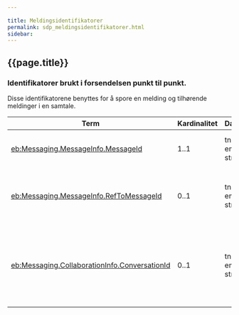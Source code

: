 ```yaml
---
 
title: Meldingsidentifikatorer  
permalink: sdp_meldingsidentifikatorer.html
sidebar:
---
```


## {{page.title}}

### Identifikatorer brukt i forsendelsen punkt til punkt.

Disse identifikatorene benyttes for å spore en melding og tilhørende
meldinger i en samtale.

| Term | Kardinalitet | Datatype | Beskrivelse |
| --- | --- | --- | --- |
| [eb:Messaging.MessageInfo.MessageId](UserMessage/MessageInfo) | 1..1 | tns:non-empty-string | GUID som unikt identifiserer meldingen |
| [eb:Messaging.MessageInfo.RefToMessageId](UserMessage/MessageInfo) | 0..1 | tns:non-empty-string | GUID som unikt identifiserer meldingen dette er et svar på |
| [eb:Messaging.CollaborationInfo.ConversationId](UserMessage/CollaborationInfo) | 0..1 | tns:non-empty-string | GUID som unikt identifiserer første melding i samtalen, kan brukes på tvers av Aktører |
